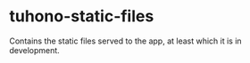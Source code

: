 # tuhono-static-files
Contains the static files served to the app, at least which it is in development.
